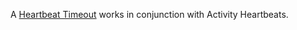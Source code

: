 A [Heartbeat Timeout](/concepts/what-is-a-heartbeat-timeout) works in conjunction with Activity Heartbeats.
